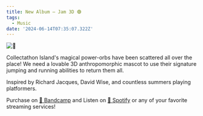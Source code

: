 ```yaml
---
title: New Album — Jam 3D 🟢
tags:
  - Music
date: '2024-06-14T07:35:07.322Z'
---
```


![🔵](http://res.cloudinary.com/cpadilla/image/upload/v1715540106/chrisdpadilla/albums/gjtaih6mu4n3b7waq5bt.jpg)

Collectathon Island's magical power-orbs have been scattered all over the place! We need a lovable 3D anthropomorphic mascot to use their signature jumping and running abilities to return them all.

Inspired by Richard Jacques, David Wise, and countless summers playing platformers.

Purchase on [🤘 Bandcamp](https://letsgochris.bandcamp.com/album/jam-3d) and Listen on [🙉 Spotify](https://open.spotify.com/album/293UUHqalwPdaIIrDzlD0C) or any of your favorite streaming services!
